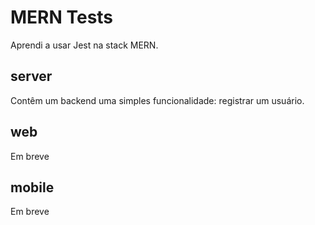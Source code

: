 # MERN Tests
 Aprendi a usar Jest na stack MERN. 
 
## server 

Contêm um backend uma simples funcionalidade: registrar um usuário.

## web

Em breve

## mobile

Em breve

